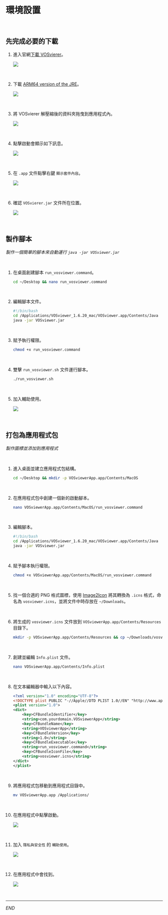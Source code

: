 # 環境設置

<br>

## 先完成必要的下載

1. 進入官網[下載 VOSvierer](https://www.vosviewer.com/download)。

    ![](images/img_02.png)

<br>

2. 下載 [ARM64 version of the JRE](https://www.java.com/en/download/)。

    ![](images/img_03.png)

<br>

3. 將 VOSvierer 解壓縮後的資料夾拖曳到應用程式內。

    ![](images/img_04.png)

<br>

4. 點擊啟動會顯示如下訊息。

    ![](images/img_05.png)

<br>

5. 在 `.app` 文件點擊右鍵 `顯示套件內容`。

    ![](images/img_06.png)

<br>

6. 確認 `VOSvierer.jar` 文件所在位置。

    ![](images/img_07.png)

<br>

## 製作腳本 

_製作一個簡單的腳本來自動運行 `java -jar VOSviewer.jar`_

<br>

1. 在桌面創建腳本 `run_vosviewer.command`。

    ```bash
    cd ~/Desktop && nano run_vosviewer.command
    ```

<br>

2. 編輯腳本文件。

    ```bash
    #!/bin/bash
    cd /Applications/VOSviewer_1.6.20_mac/VOSviewer.app/Contents/Java
    java -jar VOSviewer.jar
    ```

<br>

3. 賦予執行權限。

    ```bash
    chmod +x run_vosviewer.command
    ```

<br>

4. 雙擊 `run_vosviewer.sh` 文件運行腳本。

    ```bash
    ./run_vosviewer.sh
    ```

<br>

5. 加入輔助使用。

    ![](images/img_01.png)

<br>

## 打包為應用程式包

_製作圖標並添加到應用程式_

<br>

1. 進入桌面並建立應用程式包結構。

    ```bash
    cd ~/Desktop && mkdir -p VOSviewerApp.app/Contents/MacOS
    ```

<br>

2. 在應用程式包中創建一個新的啟動腳本。

    ```bash
    nano VOSviewerApp.app/Contents/MacOS/run_vosviewer.command
    ```

<br>

3. 編輯腳本。

    ```bash
    #!/bin/bash
    cd /Applications/VOSviewer_1.6.20_mac/VOSviewer.app/Contents/Java
    java -jar VOSviewer.jar
    ```

<br>

4. 賦予腳本執行權限。

    ```bash
    chmod +x VOSviewerApp.app/Contents/MacOS/run_vosviewer.command
    ```

<br>

5. 找一個合適的 PNG 格式圖標，使用 [Image2Icon](https://img2icnsapp.com/) 將其轉換為 `.icns` 格式，命名為 `vosviewer.icns`，並將文件中時存放在 `~/Downloads`。

<br>

6. 將生成的 `vosviewer.icns` 文件放到 `VOSviewerApp.app/Contents/Resources` 目錄下。

    ```bash
    mkdir -p VOSviewerApp.app/Contents/Resources && cp ~/Downloads/vosviewer.icns VOSviewerApp.app/Contents/Resources/
    ```

<br>

7. 創建並編輯 `Info.plist` 文件。

    ```bash
    nano VOSviewerApp.app/Contents/Info.plist
    ```

<br>

8. 在文本編輯器中輸入以下內容。

    ```xml
    <?xml version="1.0" encoding="UTF-8"?>
    <!DOCTYPE plist PUBLIC "-//Apple//DTD PLIST 1.0//EN" "http://www.apple.com/DTDs/PropertyList-1.0.dtd">
    <plist version="1.0">
    <dict>
        <key>CFBundleIdentifier</key>
        <string>com.yourdomain.VOSviewerApp</string>
        <key>CFBundleName</key>
        <string>VOSviewerApp</string>
        <key>CFBundleVersion</key>
        <string>1.0</string>
        <key>CFBundleExecutable</key>
        <string>run_vosviewer.command</string>
        <key>CFBundleIconFile</key>
        <string>vosviewer.icns</string>
    </dict>
    </plist>
    ```

<br>

9. 將應用程式包移動到應用程式目錄中。

    ```bash
    mv VOSviewerApp.app /Applications/
    ```

<br>

10. 在應用程式中點擊啟動。

    ![](images/img_08.png)

<br>

11. 加入 `隱私與安全性` 的 `輔助使用`。

    ![](images/img_09.png)

<br>

12. 在應用程式中會找到。

    ![](images/img_10.png)

<br>

___

_END_
